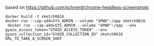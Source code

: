 based on https://github.com/schnerd/chrome-headless-screenshots

```
docker build -t sketch0616 .
docker run --cap-add=SYS_ADMIN --volume "$PWD":/app sketch0616
 docker run --cap-add=SYS_ADMIN --volume "$PWD":/app --env gyazo_access_token="GYAZO_ACCESS_TOKEN" --env gyazo_collection_id="GYAZO_COLLECTION_ID" sketch0616 URL_TO_TAKE_A_SCREEN_SHOT
```
